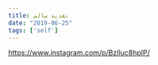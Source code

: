 ```yaml
---
title: تغذیه سالم
date: "2019-06-25"
tags: ['self']
---
```


https://www.instagram.com/p/BzIluc8hplP/